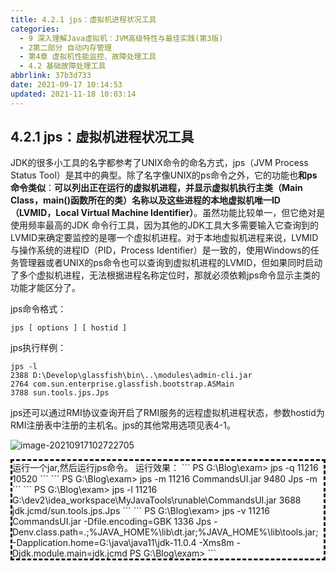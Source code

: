 ```yaml
---
title: 4.2.1 jps：虚拟机进程状况工具
categories: 
  - 9 深入理解Java虛拟机：JVM高级特性与最佳实践(第3版)
  - 2第二部分 自动内存管理
  - 第4章 虚拟机性能监控、故障处理工具
  - 4.2 基础故障处理工具
abbrlink: 37b3d733
date: 2021-09-17 10:14:53
updated: 2021-11-18 10:03:14
---
```

## 4.2.1 jps：虚拟机进程状况工具
JDK的很多小工具的名字都参考了UNIX命令的命名方式，jps（JVM Process Status Tool）是其中的典型。除了名字像UNIX的ps命令之外，它的功能也**和ps命令类似**：**可以列出正在运行的虚拟机进程，并显示虚拟机执行主类（Main Class，main()函数所在的类）名称以及这些进程的本地虚拟机唯一ID（LVMID，Local Virtual Machine Identifier）**。虽然功能比较单一，但它绝对是使用频率最高的JDK 命令行工具，因为其他的JDK工具大多需要输入它查询到的LVMID来确定要监控的是哪一个虚拟机进程。对于本地虚拟机进程来说，LVMID与操作系统的进程ID（PID，Process Identifier）是一致的，使用Windows的任务管理器或者UNIX的ps命令也可以查询到虚拟机进程的LVMID，但如果同时启动了多个虚拟机进程，无法根据进程名称定位时，那就必须依赖jps命令显示主类的功能才能区分了。

jps命令格式：
```
jps [ options ] [ hostid ]
```
jps执行样例：
```
jps -l
2388 D:\Develop\glassfish\bin\..\modules\admin-cli.jar
2764 com.sun.enterprise.glassfish.bootstrap.ASMain
3788 sun.tools.jps.Jps
```
jps还可以通过RMI协议查询开启了RMI服务的远程虚拟机进程状态，参数hostid为RMI注册表中注册的主机名。jps的其他常用选项见表4-1。

![image-20210917102722705](https://gitee.com/XiaoLan223/images/raw/master/Blog/Sum/20210917102722.png)


<div style="border-style:dashed;">运行一个jar,然后运行jps命令。
运行效果：
```
PS G:\Blog\exam> jps -q
11216
10520
```
```
PS G:\Blog\exam> jps -m
11216 CommandsUI.jar
9480 Jps -m
```
```
PS G:\Blog\exam> jps -l
11216 G:\dev2\idea_workspace\MyJavaTools\runable\CommandsUI.jar
3688 jdk.jcmd/sun.tools.jps.Jps
```
```
PS G:\Blog\exam> jps -v
11216 CommandsUI.jar -Dfile.encoding=GBK
1336 Jps -Denv.class.path=.;%JAVA_HOME%\lib\dt.jar;%JAVA_HOME%\lib\tools.jar; -Dapplication.home=G:\java\java11\jdk-11.0.4 -Xms8m -Djdk.module.main=jdk.jcmd
PS G:\Blog\exam>
```
</div>
